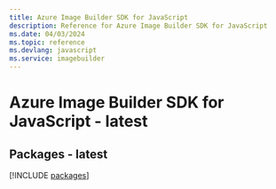 ```yaml
---
title: Azure Image Builder SDK for JavaScript
description: Reference for Azure Image Builder SDK for JavaScript
ms.date: 04/03/2024
ms.topic: reference
ms.devlang: javascript
ms.service: imagebuilder
---
```

# Azure Image Builder SDK for JavaScript - latest
## Packages - latest
[!INCLUDE [packages](image-builder-index.md)]